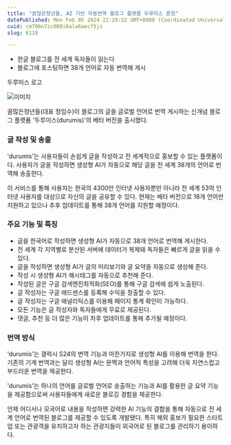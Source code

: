 ```yaml
---
title: "꿈많은청년들, AI 기반 자동번역 블로그 플랫폼 두루미스 론칭"
datePublished: Mon Feb 05 2024 22:29:52 GMT+0000 (Coordinated Universal Time)
cuid: cm706n7zc000i0ala6aecf5ji
slug: 6118

---
```



- 한글 블로그를 전 세계 독자들이 읽는다
- 블로그에 포스팅하면 38개 언어로 자동 번역해 게시

두루미스 로고

![이미지](https://cdn.hashnode.com/res/hashnode/image/upload/v1739260246273/e02649f7-5e13-4296-a6a6-2ceaf5bcec51.png)

꿈많은청년들(대표 정임수)이 블로그의 글을 글로벌 언어로 번역 게시하는 신개념 블로그 플랫폼 '두루미스(durumis)'의 베타 버전을 출시했다.

### 글 작성 및 송출

'durumis'는 사용자들이 손쉽게 글을 작성하고 전 세계적으로 홍보할 수 있는 플랫폼이다. 사용자가 글을 작성하면 생성형 AI가 자동으로 해당 글을 전 세계 38개의 언어로 번역해 송출한다.

이 서비스를 통해 사용자는 한국의 4300만 인터넷 사용자뿐만 아니라 전 세계 53억 인터넷 사용자를 대상으로 자신의 글을 공유할 수 있다. 현재는 베타 버전으로 18개 언어만 지원하고 있으나 추후 업데이트를 통해 38개 언어를 지원할 예정이다.

### 주요 기능 및 특징

- 글을 한국어로 작성하면 생성형 AI가 자동으로 38개 언어로 번역해 게시한다.
- 전 세계 각 지역별로 분산된 서버에 데이터가 복제돼 독자들은 빠르게 글을 읽을 수 있다.
- 글을 작성하면 생성형 AI가 글의 미리보기와 글 요약을 자동으로 생성해 준다.
- 작성 시 생성형 AI가 해시태그를 자동으로 추천해 준다.
- 작성된 글은 구글 검색엔진최적화(SEO)를 통해 구글 검색에 쉽게 노출된다.
- 글 작성자는 구글 애드센스를 등록해 수익을 창출할 수 있다.
- 글 작성자는 구글 애널리틱스를 이용해 페이지 통계 확인이 가능하다.
- 모든 기능은 글 작성자와 독자들에게 무료로 제공된다.
- 댓글, 추천 등 더 많은 기능이 차후 업데이트를 통해 추가될 예정이다.

### 번역 방식

'durumis'는 갤럭시 S24의 번역 기능과 마찬가지로 생성형 AI를 이용해 번역을 한다. 기존의 기계 번역과는 달리 생성형 AI는 문맥과 언어적 특성을 고려해 더욱 자연스럽고 부드러운 번역을 제공한다.

'durumis'는 하나의 언어를 글로벌 언어로 송출하는 기능과 AI를 활용한 글 요약 기능을 제공함으로써 사용자들에게 새로운 블로깅 경험을 제공한다.

언제 어디서나 모국어로 내용을 작성하면 강력한 AI 기능의 결합을 통해 자동으로 전 세계 언어로 번역된 블로그를 제공할 수 있도록 개발됐다. 특히 해외 홍보가 필요한 스타트업 또는 관광객을 유치하고자 하는 관광지들이 외국어로 된 블로그를 관리하기 용이하다.
